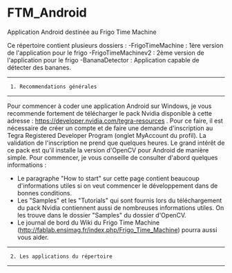 FTM_Android
===========

Application Android destinée au Frigo Time Machine

Ce répertoire contient plusieurs dossiers :
  -FrigoTimeMachine : 1ère version de l'application pour le frigo
  -FrigoTimeMachinev2 : 2ème version de l'application pour le frigo
  -BananaDetector : Application capable de détecter des bananes.

**********************************************
     1. Recommendations générales
**********************************************
Pour commencer à coder une application Android sur Windows, je vous recommende fortement de télécharger le pack Nvidia
disponible à cette adresse : https://developer.nvidia.com/tegra-resources . Pour ce faire, il est nécessaire de créer 
un compte et de faire une demande d'inscription au Tegra Registered Developer Program (onglet MyAccount du profil). 
La validation de l'inscription ne prend que quelques heures.
Le grand intérêt de ce pack est qu'il installe la version d'OpenCV pour Android de manière simple. Pour commencer, 
je vous conseille de consulter d'abord quelques informations :
  * Le paragraphe "How to start" sur cette page contient beaucoup d'informations utiles si on veut commencer le 
    développement dans de bonnes conditions.   
  * Les "Samples" et les "Tutorials" qui sont fournis lors du téléchargement du pack Nvidia contiennent 
    aussi de nombreuses informations utiles. On les trouve dans le dossier "Samples" du dossier d'OpenCV.
  * Le journal de bord du Wiki du Frigo Time Machine (http://fablab.ensimag.fr/index.php/Frigo_Time_Machine) 
    pourra aussi vous aider.
    
*********************************************
     2. Les applications du répertoire
*********************************************
